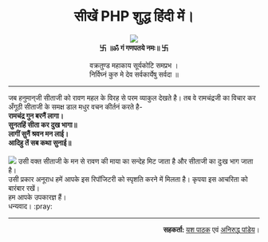 # <div align="center">सीखें PHP शुद्ध हिंदी में।</div>
<div align="center">
  <img src="https://i.pinimg.com/originals/b0/a2/51/b0a251fc1fac3a11fe132bb08c80923f.gif">
  <br><b> 卐 ॥ॐ गं गणपतये नमः॥ 卐 </b><br><br>
  वक्रतुण्ड महाकाय सूर्यकोटि समप्रभ ।<br>  
  निर्विघ्नं कुरु मे देव सर्वकार्येषु सर्वदा ॥
</div>
<hr>
जब हनुमान्‌जी सीताजी को रावण महल के विरह से परम व्याकुल देखते है। तब वे रामचंद्रजी का विचार कर अँगूठी सीताजी के समक्ष डाल मधुर वचन कीर्तनं करते है-
<b>
  <br>रामचंद्र गुन बरनैं लागा।
  <br>सुनतहिं सीता कर दुख भागा॥
  <br>लागीं सुनैं श्रवन मन लाई।
  <br>आदिहु तें सब कथा सुनाई॥
</b><br><br>
<img src="http://4.bp.blogspot.com/-gO2J_jk6nE8/TcTJWC370NI/AAAAAAAAAEc/l_5880aL-xA/s1600/hanuman+ring.jpg">
उसी वक्त सीताजी के मन से रावण की माया का सन्देह मिट जाता है और सीताजी का दुःख भाग जाता है।
<br>उसी प्रकार अनूराध हमें आपके इस रिपॉजिटरी को स्पृशति करने में मिलता है। कृपया इस आचरिता को बारंबार रखें।
<br>हम आपके उपकारज्ञ हैं।
<br>धन्यवाद। :pray:
<hr>
<div align="right">
 <b>सहकर्ता: </b><a href="https://github.com/yashpathack">यश पाठक</a> एवं <a href="https://github.com/aniruddha0pandey">अनिरुद्ध पांडेय</a>।
</div>
